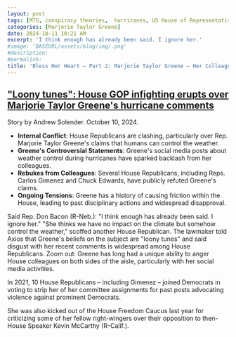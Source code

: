 ```yaml
---
layout: post
tags: [MTG, conspiracy theories,  hurricanes, US House of Representatives]
categories: [Marjorie Taylor Greene]
date: 2024-10-11 10:21 AM
excerpt: 'I think enough has already been said. I ignore her.'
#image: 'BASEURL/assets/blog/img/.png'
#description:
#permalink:
title: 'Bless Her Heart – Part 2: Marjorie Taylor Greene – Her Colleagues Opinions'
---
```



## ["Loony tunes": House GOP infighting erupts over Marjorie Taylor Greene's hurricane comments](https://www.axios.com/2024/10/10/mtg-hurricane-milton-helene-house-republicans?)

Story by Andrew Solender. October 10, 2024.

- **Internal Conflict**: House Republicans are clashing, particularly over Rep. Marjorie Taylor Greene's claims that humans can control the weather.
- **Greene's Controversial Statements**: Greene's social media posts about weather control during hurricanes have sparked backlash from her colleagues.
- **Rebukes from Colleagues**: Several House Republicans, including Reps. Carlos Gimenez and Chuck Edwards, have publicly refuted Greene's claims.
- **Ongoing Tensions**: Greene has a history of causing friction within the House, leading to past disciplinary actions and widespread disapproval.

Said Rep. Don Bacon (R-Neb.): "I think enough has already been said. I ignore her."
"She thinks we have no impact on the climate but somehow control the weather,"
scoffed another House Republican. The lawmaker told Axios that Greene's beliefs
on the subject are "loony tunes" and said disgust with her recent comments is
widespread among House Republicans. Zoom out: Greene has long had a unique
ability to anger House colleagues on both sides of the aisle, particularly
with her social media activities.

In 2021, 10 House Republicans – including Gimenez –
joined Democrats in voting to strip her of her committee assignments for past
posts advocating violence against prominent Democrats.

She was also kicked out of the House Freedom Caucus
last year for criticizing some of her fellow right-wingers
over their opposition to then-House Speaker Kevin McCarthy (R-Calif.).

